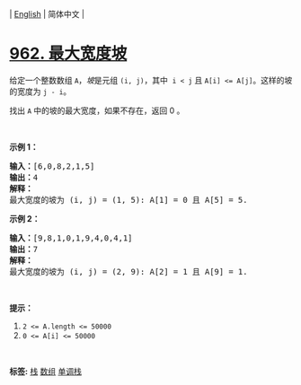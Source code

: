 | [English](README_EN.md) | 简体中文 |

# [962. 最大宽度坡](https://leetcode-cn.com/problems/maximum-width-ramp)
<p>给定一个整数数组&nbsp;<code>A</code>，<em>坡</em>是元组&nbsp;<code>(i, j)</code>，其中&nbsp;&nbsp;<code>i &lt; j</code>&nbsp;且&nbsp;<code>A[i] &lt;= A[j]</code>。这样的坡的宽度为&nbsp;<code>j - i</code>。</p>

<p>找出&nbsp;<code>A</code>&nbsp;中的坡的最大宽度，如果不存在，返回 0 。</p>

<p>&nbsp;</p>

<p><strong>示例 1：</strong></p>

<pre><strong>输入：</strong>[6,0,8,2,1,5]
<strong>输出：</strong>4
<strong>解释：</strong>
最大宽度的坡为 (i, j) = (1, 5): A[1] = 0 且 A[5] = 5.
</pre>

<p><strong>示例 2：</strong></p>

<pre><strong>输入：</strong>[9,8,1,0,1,9,4,0,4,1]
<strong>输出：</strong>7
<strong>解释：</strong>
最大宽度的坡为 (i, j) = (2, 9): A[2] = 1 且 A[9] = 1.
</pre>

<p>&nbsp;</p>

<p><strong>提示：</strong></p>

<ol>
	<li><code>2 &lt;= A.length &lt;= 50000</code></li>
	<li><code>0 &lt;= A[i] &lt;= 50000</code></li>
</ol>

<p>&nbsp;</p>

**标签:**  [栈](https://leetcode-cn.com/tag/stack) [数组](https://leetcode-cn.com/tag/array) [单调栈](https://leetcode-cn.com/tag/monotonic-stack) 